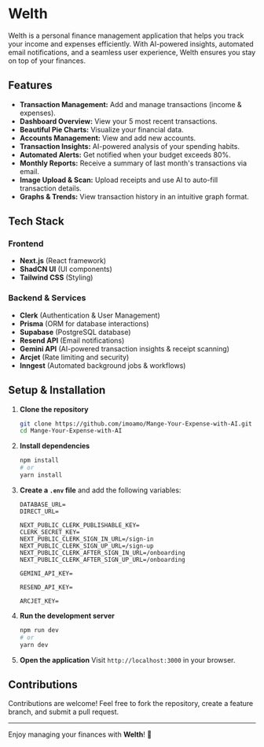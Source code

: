 # Welth

Welth is a personal finance management application that helps you track your income and expenses efficiently. With AI-powered insights, automated email notifications, and a seamless user experience, Welth ensures you stay on top of your finances.

## Features

- **Transaction Management:** Add and manage transactions (income & expenses).
- **Dashboard Overview:** View your 5 most recent transactions.
- **Beautiful Pie Charts:** Visualize your financial data.
- **Accounts Management:** View and add new accounts.
- **Transaction Insights:** AI-powered analysis of your spending habits.
- **Automated Alerts:** Get notified when your budget exceeds 80%.
- **Monthly Reports:** Receive a summary of last month's transactions via email.
- **Image Upload & Scan:** Upload receipts and use AI to auto-fill transaction details.
- **Graphs & Trends:** View transaction history in an intuitive graph format.

## Tech Stack

### Frontend
- **Next.js** (React framework)
- **ShadCN UI** (UI components)
- **Tailwind CSS** (Styling)

### Backend & Services
- **Clerk** (Authentication & User Management)
- **Prisma** (ORM for database interactions)
- **Supabase** (PostgreSQL database)
- **Resend API** (Email notifications)
- **Gemini API** (AI-powered transaction insights & receipt scanning)
- **Arcjet** (Rate limiting and security)
- **Inngest** (Automated background jobs & workflows)

## Setup & Installation

1. **Clone the repository**
   ```sh
   git clone https://github.com/imoamo/Mange-Your-Expense-with-AI.git
   cd Mange-Your-Expense-with-AI
   ```

2. **Install dependencies**
   ```sh
   npm install
   # or
   yarn install
   ```

3. **Create a `.env` file** and add the following variables:
   ```env
   DATABASE_URL=
   DIRECT_URL=
   
   NEXT_PUBLIC_CLERK_PUBLISHABLE_KEY=
   CLERK_SECRET_KEY=
   NEXT_PUBLIC_CLERK_SIGN_IN_URL=/sign-in
   NEXT_PUBLIC_CLERK_SIGN_UP_URL=/sign-up
   NEXT_PUBLIC_CLERK_AFTER_SIGN_IN_URL=/onboarding
   NEXT_PUBLIC_CLERK_AFTER_SIGN_UP_URL=/onboarding
   
   GEMINI_API_KEY=
   
   RESEND_API_KEY=
   
   ARCJET_KEY=
   ```

4. **Run the development server**
   ```sh
   npm run dev
   # or
   yarn dev
   ```

5. **Open the application**
   Visit `http://localhost:3000` in your browser.

## Contributions

Contributions are welcome! Feel free to fork the repository, create a feature branch, and submit a pull request.

---

Enjoy managing your finances with **Welth**! 🚀
